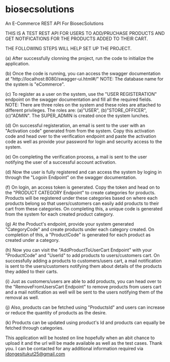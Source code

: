 # biosecsolutions
An E-Commerce REST API For BiosecSolutions

THIS IS A TEST REST API FOR USERS TO ADD/PRUCHASE PRODUCTS AND GET NOTIFICATIONS FOR THE PRODUCTS ADDED TO THEIR CART.

THE FOLLOWING STEPS WILL HELP SET UP THE PROJECT.

(a) After successfully clonning the project, run the code to initialize the application.

(b) Once the code is running, you can access the swagger documentation at "http://localhost:8080/swagger-ui.html#/"
    NOTE: The database name for the system is "eCommerce".

(c) To register as a user on the system, use the "USER REGISTERATION" endpoint on the swagger documentation and fill all the 
    required fields. NOTE: There are three roles on the system and these roles are attached to different privileges. The         roles are: (a)"USER", (b)"STORE_OFFICER", (c)"ADMIN". The SUPER_ADMIN is created once the system lunches.
    
(d) On successful registeration, an email is sent to the user with an "Activation code" generated from from the system.
    Copy this activation code and head over to the verification endpoint and paste the activation code as well as provide your
    password for login and security access to the system.
    
(e) On completing the verification process, a mail is sent to the user notifying the user of a successful account activation.

(d) Now the user is fully registered and can access the system by loging in through the "Logoin Endpoint" on the swagger documentation.

(f) On login, an access token is generated. Copy the token and head on to the "PRODUCT CATEGORY Endpoint" to create categories for products.
    Products will be registered under these categories based on where each products belong so that users/customers can easily add products to their cart from these categories.
    On completing this, a unique code is generated from the system for each created product category.
    
(g) At the Product's endpoint, provide your system generated "CategoryCode" and create products under each category created. On completion of 
    this, a "ProductCode" is generated for each product as created under a category.
    
(h) Now you can visit the "AddProductToUserCart Endpoint" with your "ProductCode" and "UserId"  to add products to               users/customers cart. 
    On successfully adding a products to customers/users cart, a mail notification is sent to the users/customers notifying     them about details of the products they added to their carts.
    
(i) Just as customers/users are able to add products, you can head over to the "RemoveFromUsersCart Endpoint" to remove         products from users cart and a mail notification as well will be sent to 
    the users notifying them of the removal as well.
    
(j) Also, products can be fetched using "ProductsId" and users can increase or reduce the quantity of products as the           desire.

(k) Products can be updated using product's Id and products can equally be fetched through categories.
    
   This application will be hosted on line hopefully when an abit chance to upload it and the url will be made available as    well as the test cases. Thank you.
   I can be contacted for any additional information required via idongesitukut25@gmail.com
   
